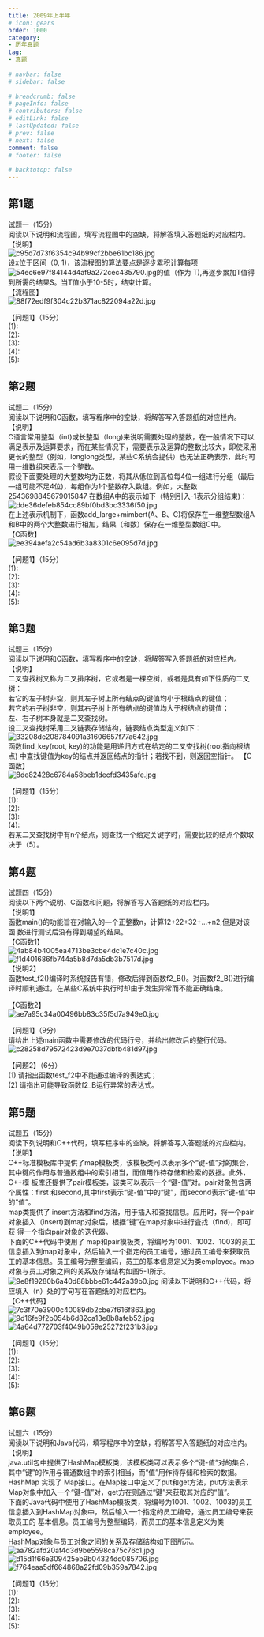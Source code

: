```yaml
---  
title: 2009年上半年  
# icon: gears  
order: 1000  
category:  
- 历年真题  
tag:  
- 真题  
  
# navbar: false  
# sidebar: false  
  
# breadcrumb: false  
# pageInfo: false  
# contributors: false  
# editLink: false  
# lastUpdated: false  
# prev: false  
# next: false  
comment: false  
# footer: false  
  
# backtotop: false  
---  
```

## 第1题 ##

试题一（15分）  
阅读以下说明和流程图，填写流程图中的空缺，将解答填入答题纸的对应栏内。  
【说明】  
![c95d7d73f6354c94b99cf2bbe61bc186.jpg][]  
设x位于区间（0, 1)，该流程图的算法要点是逐步累积计算每项![54ec6e97f84144d4af9a272cec435790.jpg][]的值（作为 T),再逐步累加T值得到所需的结果S。当T值小于10\-5时，结束计算。  
【流程图】  
![88f72edf9f304c22b371ac822094a22d.jpg][]  
  
【问题1】（15分）  
(1):  
(2):  
(3):  
(4):  
(5):  


## 第2题 ##

试题二（15分）  
阅读以下说明和C函数，填写程序中的空缺，将解答写入答题纸的对应栏内。  
【说明】  
C语言常用整型（int)或长整型（long)来说明需要处理的整数，在一般情况下可以满足表示及运算要求，而在某些情况下，需要表示及运算的整数比较大，即使采用更长的整型（例如，longlong类型，某些C系统会提供）也无法正确表示，此时可用一维数组来表示一个整数。  
假设下面要处理的大整数均为正数，将其从低位到高位每4位一组进行分组（最后—组可能不足4位)，每组作为1个整数存入数组。例如，大整数2543698845679015847 在数组A中的表示如下（特别引入-1表示分组结束)：  
![dde36defeb854cc89bf0bd3bc3336f50.jpg][]  
在上述表示机制下，函数add\_large+mimbert(A、B、C)将保存在一维整型数组A和B中的两个大整数进行相加，结果（和数）保存在一维整型数组C中。  
【C函数】  
![ee394aefa2c54ad6b3a8301c6e095d7d.jpg][]  
  
【问题1】（15分）  
(1):  
(2):  
(3):  
(4):  
(5):  


## 第3题 ##

试题三（15分）  
阅读以下说明和C函数，填写程序中的空缺，将解答写入答题纸的对应栏内。  
【说明】  
二叉查找树又称为二叉排序树，它或者是一棵空树，或者是具有如下性质的二叉树：  
若它的左子树非空，则其左子树上所有结点的键值均小于根结点的键值；  
若它的右子树非空，则其右子树上所有结点的键值均大于根结点的键值；  
左、右子树本身就是二叉查找树。  
设二叉查找树采用二叉链表存储结构，链表结点类型定义如下：  
![33208de208784091a31606657f77a642.jpg][]  
函数find\_key(root, key)的功能是用递归方式在给定的二叉查找树(root指向根结点) 中查找键值为key的结点并返回结点的指针；若找不到，则返回空指针。 【C函数】  
![8de82428c6784a58beb1decfd3435afe.jpg][]  
  
  
【问题1】（15分）  
(1):  
(2):  
(3):  
(4):  
若某二叉查找树中有n个结点，则查找一个给定关键字时，需要比较的结点个数取决于（5）。  


## 第4题 ##

试题四（15分）  
阅读以下两个说明、C函数和问题，将解答写入答题纸的对应栏内。  
【说明1】  
函数main()的功能旨在对输入的—个正整数n，计算12\+22\+32\+…+n2,但是对该函 数进行测试后没有得到期望的结果。  
【C函数1】  
![4ab84b4005ea4713be3cbe4dc1e7c40c.jpg][]  
![f1d401686fb744a5b8d7da5db3b7517d.jpg][]  
【说明2】  
函数test\_f2()编译时系统报告有错，修改后得到函数f2\_B()。对函数f2\_B()进行编译时顺利通过，在某些C系统中执行时却由于发生异常而不能正确结束。  
  
【C函数2】  
![ae7a95c34a00496bb83c35f5d7a949e0.jpg][]  
  
【问题1】（9分）  
请给出上述main函数中需要修改的代码行号，并给出修改后的整行代码。  
![c28258d79572423d9e7037dbfb481d97.jpg][]  
  
【问题2】（6分）  
(1) 请指出函数test\_f2中不能通过编译的表达式；  
(2) 请指出可能导致函数f2\_B运行异常的表达式。  


## 第5题 ##

试题五（15分）  
阅读下列说明和C++代码，填写程序中的空缺，将解答写入答题纸的对应栏内。  
【说明】  
C++标准模板库中提供了map模板类，该模板类可以表示多个“键-值”对的集合，其中键的作用与普通数组中的索引相当，而值用作待存储和检索的数据。此外，C++模 板库还提供了pair模板类，该类可以表示一个“键-值”对。pair对象包含两个属性：first 和second,其中first表示“键-值”中的“键”，而second表示“键-值”中的“值”。  
map类提供了 insert方法和find方法，用于插入和查找信息。应用时，将一个pair 对象插入（insert)到map对象后，根据“键”在map对象中进行査找（find)，即可获 得一个指向pair对象的迭代器。  
下面的C++代码中使用了 map和pair模板类，将编号为1001、1002、1003的员工 信息插入到map对象中，然后输入一个指定的员工编号，通过员工编号来获取员工的基本信息。员工编号为整型编码，员工的基本信息定义为类employee。map对象与员工对象之间的关系及存储结构如图5-1所示。  
![9e8f19280b6a40d88bbbe61c442a39b0.jpg][] 阅读以下说明和C++代码，将应填入（n）处的字句写在答题纸的对应栏内。  
【C++代码】  
![7c3f70e3900c40089db2cbe7f616f863.jpg][]  
![9d16fe9f2b054b6d82ca13e8b8afeb52.jpg][]  
![4a64d772703f4049b059e25272f231b3.jpg][]  
  
【问题1】（15分）  
(1):  
(2):  
(3):  
(4):  
(5):  


## 第6题 ##

试题六（15分）  
阅读以下说明和Java代码，填写程序中的空缺，将解答写入答题纸的对应栏内。  
【说明】  
java.util包中提供了HashMap模板类，该模板类可以表示多个“键-值”对的集合， 其中“键”的作用与普通数组中的索引相当，而“值”用作待存储和检索的数据。HashMap 实现了 Map接口。在Map接口中定义了put和get方法，put方法表示Map对象中加入一个“键-值”对，get方在则通过“键”来获取其对应的“值”。  
下面的Java代码中使用了HashMap模板类，将编号为1001、1002、1003的员工信息插入到HashMap对象中，然后输入一个指定的员工编号，通过员工编号来获取员工的 基本信息。员工编号为整型编码，而员工的基本信息定义为类employee。  
HashMap对象与员工对象之间的关系及存储结构如下图所示。  
![aa782afd20af4d3d9be5598ca75c76c1.jpg][]  
![d15d1f66e309425eb9b04324dd085706.jpg][]  
![f764eaa5df664868a22fd09b359a7842.jpg][]  
  
【问题1】（15分）  
(1):  
(2):  
(3):  
(4):  
(5):  



[c95d7d73f6354c94b99cf2bbe61bc186.jpg]: https://www.xkxxkx.cn/file/exam/software/程序员/案例/第1题/c95d7d73f6354c94b99cf2bbe61bc186.jpg
[54ec6e97f84144d4af9a272cec435790.jpg]: https://www.xkxxkx.cn/file/exam/software/程序员/案例/第1题/54ec6e97f84144d4af9a272cec435790.jpg
[88f72edf9f304c22b371ac822094a22d.jpg]: https://www.xkxxkx.cn/file/exam/software/程序员/案例/第1题/88f72edf9f304c22b371ac822094a22d.jpg
[dde36defeb854cc89bf0bd3bc3336f50.jpg]: https://www.xkxxkx.cn/file/exam/software/程序员/案例/第2题/dde36defeb854cc89bf0bd3bc3336f50.jpg
[ee394aefa2c54ad6b3a8301c6e095d7d.jpg]: https://www.xkxxkx.cn/file/exam/software/程序员/案例/第2题/ee394aefa2c54ad6b3a8301c6e095d7d.jpg
[33208de208784091a31606657f77a642.jpg]: https://www.xkxxkx.cn/file/exam/software/程序员/案例/第3题/33208de208784091a31606657f77a642.jpg
[8de82428c6784a58beb1decfd3435afe.jpg]: https://www.xkxxkx.cn/file/exam/software/程序员/案例/第3题/8de82428c6784a58beb1decfd3435afe.jpg
[4ab84b4005ea4713be3cbe4dc1e7c40c.jpg]: https://www.xkxxkx.cn/file/exam/software/程序员/案例/第4题/4ab84b4005ea4713be3cbe4dc1e7c40c.jpg
[f1d401686fb744a5b8d7da5db3b7517d.jpg]: https://www.xkxxkx.cn/file/exam/software/程序员/案例/第4题/f1d401686fb744a5b8d7da5db3b7517d.jpg
[ae7a95c34a00496bb83c35f5d7a949e0.jpg]: https://www.xkxxkx.cn/file/exam/software/程序员/案例/第4题/ae7a95c34a00496bb83c35f5d7a949e0.jpg
[c28258d79572423d9e7037dbfb481d97.jpg]: https://www.xkxxkx.cn/file/exam/software/程序员/案例/第4题/c28258d79572423d9e7037dbfb481d97.jpg
[9e8f19280b6a40d88bbbe61c442a39b0.jpg]: https://www.xkxxkx.cn/file/exam/software/程序员/案例/第5题/9e8f19280b6a40d88bbbe61c442a39b0.jpg
[7c3f70e3900c40089db2cbe7f616f863.jpg]: https://www.xkxxkx.cn/file/exam/software/程序员/案例/第5题/7c3f70e3900c40089db2cbe7f616f863.jpg
[9d16fe9f2b054b6d82ca13e8b8afeb52.jpg]: https://www.xkxxkx.cn/file/exam/software/程序员/案例/第5题/9d16fe9f2b054b6d82ca13e8b8afeb52.jpg
[4a64d772703f4049b059e25272f231b3.jpg]: https://www.xkxxkx.cn/file/exam/software/程序员/案例/第5题/4a64d772703f4049b059e25272f231b3.jpg
[aa782afd20af4d3d9be5598ca75c76c1.jpg]: https://www.xkxxkx.cn/file/exam/software/程序员/案例/第6题/aa782afd20af4d3d9be5598ca75c76c1.jpg
[d15d1f66e309425eb9b04324dd085706.jpg]: https://www.xkxxkx.cn/file/exam/software/程序员/案例/第6题/d15d1f66e309425eb9b04324dd085706.jpg
[f764eaa5df664868a22fd09b359a7842.jpg]: https://www.xkxxkx.cn/file/exam/software/程序员/案例/第6题/f764eaa5df664868a22fd09b359a7842.jpg
